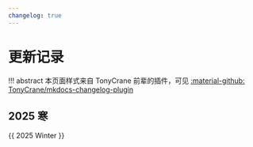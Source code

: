 ```yaml
---
changelog: true
---
```


# 更新记录

!!! abstract
    本页面样式来自 TonyCrane 前辈的插件，可见 [:material-github: TonyCrane/mkdocs-changelog-plugin](https://github.com/TonyCrane/mkdocs-changelog-plugin)

## 2025 寒

{{ 2025 Winter }}